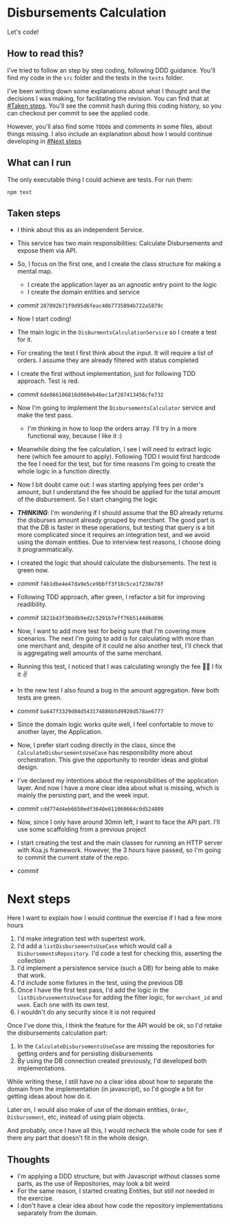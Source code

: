 # Disbursements Calculation

Let's code!

## How to read this?

I've tried to follow an step by step coding, following DDD guidance. You'll find my code in the `src` folder and the tests in the `tests` folder.

I've been writing down some explanations about what I thought and the decisions I was making, for facilitating the revision. You can find that at [#Taken steps](#taken-steps). You'll see the commit hash during this coding history, so you can checkout per commit to see the applied code.

However, you'll also find some `TODO`s and comments in some files, about things missing. I also include an explanation about how I would continue developing in [#Next steps](#next-steps)

## What can I run

The only executable thing I could achieve are tests. For run them:

```shell script
npm test 
```

## Taken steps

* I think about this as an independent Service.
* This service has two main responsibilities: Calculate Disbursements and expose them via API.
* So, I focus on the first one, and I create the class structure for making a mental map.
    * I create the application layer as an agnostic entry point to the logic
    * I create the domain entities and service
* _commit_ `287892b71f9d95d6feac40b7735894b722a5879c`


* Now I start coding!
* The main logic in the `DisburmentsCalculationService` so I create a test for it.
* For creating the test I first think about the input. It will require a list of orders. I assume they are already filtered with status completed
* I create the first without implementation, just for following TDD approach. Test is red.
* _commit_ `6de866106816d069eb46ec1af287413456cfe732`


* Now I'm going to implement the `DisbursementsCalculator` service and make the test pass.
    * I'm thinking in how to loop the orders array. I'll try in a more functional way, because I like it :)
* Meanwhile doing the fee calculation, I see I will need to extract logic here (which fee amount to apply). Following TDD I would first hardcode the fee I need for the test, but for time reasons I'm going to create the whole logic in a function directly.
* Now I bit doubt came out: I was starting applying fees per order's amount, but I understand the fee should be applied for the total amount of the disbursement. So I start changing the logic
* **_THINKING_**: I'm wondering if I should assume that the BD already returns the disburses amount already grouped by merchant. The good part is that the DB is faster in these operations, but testing that query is a bit more complicated since it requires an integration test, and we avoid using the domain entities. Due to interview test reasons, I choose doing it programmatically. 
* I created the logic that should calculate the disbursements. The test is green now.
* _commit_ `f4b1dbe4e47da9e5ce9bbff3f18c5ce1f238e78f`


* Following TDD approach, after green, I refactor a bit for improving readibility.
* _commit_ `1821b43f30ddb9ed2c5291b7eff76b5144d6d096`


* Now, I want to add more test for being sure that I'm covering more scenarios. The next I'm going to add is for calculating with more than one merchant and, despite of it could ne also another test, I'll check that is aggregating well amounts of the same merchant.
* Running this test, I noticed that I was calculating wrongly the fee 🤦‍♂️ I fix it ✌️‍
* In the new test I also found a bug in the amount aggregation. New both tests are green.
* _commit_ `ba647f3329d84d543174886b5d9920d578ae6777`


* Since the domain logic works quite well, I feel confortable to move to another layer, the Application.
* Now, I prefer start coding directly in the class, since the `CalculateDisbursementsUseCase` has responsibility more about orchestration. This give the opportunity to reorder ideas and global design.
* I've declared my intentions about the responsibilities of the application layer. And now I have a more clear idea about what is missing, which is mainly the persisting part, and the week input.
* _commit_ `cdd774d4eb6650edf3640e011060664c0d524809`


* Now, since I only have around 30min left, I want to face the API part. I'll use some scaffolding from a previous project
* I start creating the test and the main classes for running an HTTP server with Koa.js framework. However, the 3 hours have passed, so I'm going to commit the current state of the repo.
* _commit_

# Next steps

Here I want to explain how I would continue the exercise if I had a few more hours

1. I'd make integration test with supertest work.
2. I'd add a `listDisbursementsUseCase` which would call a `DisbursementsRepository`. I'd code a test for checking this, asserting the collection
3. I'd implement a persistence service (such a DB) for being able to make that work.
4. I'd include some fixtures in the test, using the previous DB
5. Once I have the first test pass, I'd add the logic in the `listDisbrusementsUseCase` for adding the filter logic, for `merchant_id` and `week`. Each one with its own test.
6. I wouldn't do any security since it is not required

Once I've done this, I think the feature for the API would be ok, so I'd retake the disbursements calculation part:

1. In the `CalculateDisbursementsUseCase` are missing the repositories for getting orders and for persisting disbursements
2. By using the DB connection created previously, I'd developed both implementations.

While writing these, I still have no a clear idea about how to separate the domain from the implementation (in javascript), so I'd google a bit for getting ideas about how do it.

Later on, I would also make of use of the domain entities, `Order`, `Disbursement`, etc, instead of using plain objects.

And probably, once I have all this, I would recheck the whole code for see if there any part that doesn't fit in the whole design.


## Thoughts

* I'm applying a DDD structure, but with Javascript without classes some parts, as the use of Repositories, may look a bit weird
* For the same reason, I started creating Entities, but still not needed in the exercise.
* I don't have a clear idea about how code the repository implementations separately from the domain.
